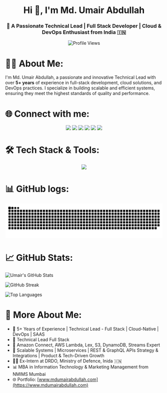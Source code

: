 <!-- Profile Header -->
<h1 align="center">Hi 👋, I'm Md. Umair Abdullah</h1>
<h3 align="center">🚀 A Passionate Technical Lead | Full Stack Developer | Cloud & DevOps Enthusiast from India 🇮🇳</h3>
<p align="center">
  <img src="https://komarev.com/ghpvc/?username=mdumairabdullah&style=flat-square&color=64ffda" alt="Profile Views" />
</p>

# 👨‍💻 About Me:

I'm Md. Umair Abdullah, a passionate and innovative Technical Lead with over **5+ years** of experience in full-stack development, cloud solutions, and DevOps practices. I specialize in building scalable and efficient systems, ensuring they meet the highest standards of quality and performance.

# 🌐 Connect with me:

<p align="center">
  <a href="https://www.linkedin.com/in/mdumairabdullah" target="_blank"><img src="https://img.shields.io/badge/LinkedIn-%230077B5.svg?style=for-the-badge&logo=linkedin&logoColor=white" /></a>
  <a href="https://instagram.com/mdumairabdullah_786" target="_blank"><img src="https://img.shields.io/badge/Instagram-E4405F?style=for-the-badge&logo=instagram&logoColor=white" /></a>
  <a href="mailto:connect.umair01@gmail.com"><img src="https://img.shields.io/badge/Gmail-D14836?style=for-the-badge&logo=gmail&logoColor=white" /></a>
  <a href="https://twitter.com/umairabdullah10" target="_blank"><img src="https://img.shields.io/badge/Twitter-1DA1F2.svg?style=for-the-badge&logo=twitter&logoColor=white" /></a>
  <a href="https://t.me/mdumairabdullah" target="_blank"><img src="https://img.shields.io/badge/Telegram-2CA5E0.svg?style=for-the-badge&logo=telegram&logoColor=white" /></a>
  <a href="https://wa.me/918789403668" target="_blank"><img src="https://img.shields.io/badge/WhatsApp-25D366.svg?style=for-the-badge&logo=whatsapp&logoColor=white" /></a>
</p>

# 🛠️ Tech Stack & Tools:

<p align="center">
   <img src="https://skillicons.dev/icons?i=js,ts,python,django,flask,fastapi,react,nextjs,nodejs,express,nestjs,html,css,tailwind,sass,bootstrap,redux,jquery,java,androidstudio,pycharm,visualstudio,postgresql,mysql,mongodb,sqlite,redis,firebase,aws,googlecloud,heroku,docker,nginx,graphql,prisma,sequelize,git,github,gitlab,bitbucket,figma,postman,jest,cypress,vercel,vscode,apple,windows,ubuntu,atom,linkedin" />
</p>

# 📊 GitHub logs:
<picture>
  <source
    media="(prefers-color-scheme: dark)"
    srcset="https://raw.githubusercontent.com/platane/snk/output/github-contribution-grid-snake-dark.svg"
  />
  <source
    media="(prefers-color-scheme: light)"
    srcset="https://raw.githubusercontent.com/platane/snk/output/github-contribution-grid-snake.svg"
  />
  <img
    alt="github contribution grid snake animation"
    src="https://raw.githubusercontent.com/platane/snk/output/github-contribution-grid-snake.svg"
  />
</picture>

# 📈 GitHub Stats:

![Umair's GitHub Stats](https://github-readme-stats.vercel.app/api?username=mdumairabdullah&show_icons=true&theme=radical)

![GitHub Streak](https://github-readme-streak-stats.herokuapp.com?user=mdumairabdullah&theme=radical&date_format=M%20j%5B%2C%20Y%5D)

![Top Languages](https://github-readme-stats.vercel.app/api/top-langs/?username=mdumairabdullah&layout=compact&theme=radical)

# 📖 More About Me:

- 🧠 5+ Years of Experience | Technical Lead - Full Stack | Cloud-Native | DevOps | SAAS
- 🏢 Technical Lead Full Stack
- 🔧 Amazon Connect, AWS Lambda, Lex, S3, DynamoDB, Streams Expert
- 🚀 Scalable Systems | Microservices | REST & GraphQL APIs Strategy & Integrations | Product & Tech-Driven Growth
- 🧑‍🏫 Ex-Intern at DRDO, Ministry of Defence, Inida 🇮🇳
- 📊 MBA in Information Technology & Marketing Management from NMIMS Mumbai
- 🌐 Portfolio: [www.mdumairabdullah.com](https://www.mdumairabdullah.com)
